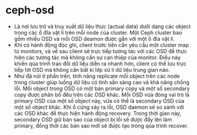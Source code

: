 # ceph-osd
- Là nơi lưu trữ và truy xuất dữ liệu thực (actual data) dưới dạng các object trong các ổ đĩa vật lí trên mỗi node của cluster. Một Ceph cluster bao gồm nhiều OSD và mỗi OSD deamon được gắn với một ổ đĩa vật lí.
- Khi có hành động đọc ghi, client trước tiên cần yêu cầu một cluster map từ monitors, và về sau client sẽ trực tiếp tương tác với các OSD để thực hiện các tương tác mà không cần sự can thiệp của monitor. Điều này khiến qúa trình trao đổi dữ liệu diễn ra nhanh hơn, client có thế lưu trực tiếp tới OSD mà không cần bất kì lớp xử lí dữ liệu trung gian nào. 
- Như đã nói ở phần trên, tính năng replicate mỗi object trên các node trong cluster giúp luồng dữ liệu có tính sẵn sàng cao và khả năng chống lỗi. Mỗi object trong OSD có một bản primary copy và một số secondary copy được phân bố đều trên các OSD khác. Mỗi OSD vừa đóng vai trò là primary OSD của một số object này, vừa có thể là secondary OSD của một số object khác. Khi ổ cứng xảy ra lỗi, OSD daemon sẽ so sánh với các OSD khác để thực hiện hành động recovery. Trong thời gian này, secondary OSD giữ bản sao của object bị lỗi sẽ được đẩy lên làm primary, đồng thời các bản sao mới sẽ được tạo trong qúa trình recover.

